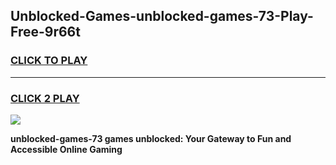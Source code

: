 
## Unblocked-Games-unblocked-games-73-Play-Free-9r66t
<h3>
<a href="https://premium76.site?title=unblocked-games-73&ref=22A">CLICK TO PLAY</a></h3>
<hr>

<h3>
<a href="https://premium76.site?title=unblocked-games-73&ref=22A">CLICK 2 PLAY</a>
  
</h3>

<a href="https://premium76.site?title=unblocked-games-73&ref=22A"><img src="https://clearcache.store/games.png"></a>


**unblocked-games-73 games unblocked: Your Gateway to Fun and Accessible Online Gaming**
